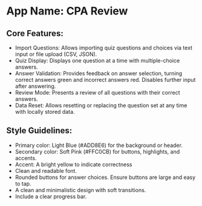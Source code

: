 # **App Name**: CPA Review

## Core Features:

- Import Questions: Allows importing quiz questions and choices via text input or file upload (CSV, JSON).
- Quiz Display: Displays one question at a time with multiple-choice answers.
- Answer Validation: Provides feedback on answer selection, turning correct answers green and incorrect answers red. Disables further input after answering.
- Review Mode: Presents a review of all questions with their correct answers.
- Data Reset: Allows resetting or replacing the question set at any time with locally stored data.

## Style Guidelines:

- Primary color: Light Blue (#ADD8E6) for the background or header.
- Secondary color: Soft Pink (#FFC0CB) for buttons, highlights, and accents.
- Accent: A bright yellow to indicate correctness
- Clean and readable font.
- Rounded buttons for answer choices. Ensure buttons are large and easy to tap.
- A clean and minimalistic design with soft transitions.
- Include a clear progress bar.